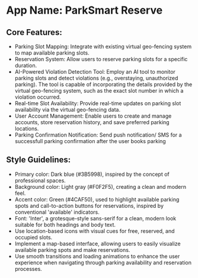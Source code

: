 # **App Name**: ParkSmart Reserve

## Core Features:

- Parking Slot Mapping: Integrate with existing virtual geo-fencing system to map available parking slots.
- Reservation System: Allow users to reserve parking slots for a specific duration.
- AI-Powered Violation Detection Tool: Employ an AI tool to monitor parking slots and detect violations (e.g., overstaying, unauthorized parking). The tool is capable of incorporating the details provided by the virtual geo-fencing system, such as the exact slot number in which a violation occurred.
- Real-time Slot Availability: Provide real-time updates on parking slot availability via the virtual geo-fencing data.
- User Account Management: Enable users to create and manage accounts, store reservation history, and save preferred parking locations.
- Parking Confirmation Notification: Send push notification/ SMS for a successfull parking confirmation after the user books parking

## Style Guidelines:

- Primary color: Dark blue (#3B5998), inspired by the concept of professional spaces.
- Background color: Light gray (#F0F2F5), creating a clean and modern feel.
- Accent color: Green (#4CAF50), used to highlight available parking spots and call-to-action buttons for reservations, inspired by conventional 'available' indicators.
- Font: 'Inter', a grotesque-style sans-serif for a clean, modern look suitable for both headings and body text.
- Use location-based icons with visual cues for free, reserved, and occupied slots.
- Implement a map-based interface, allowing users to easily visualize available parking spots and make reservations.
- Use smooth transitions and loading animations to enhance the user experience when navigating through parking availability and reservation processes.